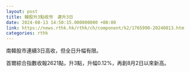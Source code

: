 ```yaml
---
layout: post
title: 韓股升3點收市　連升3日
date: 2024-08-13 14:50:15.000000000 +08:00
link: https://news.rthk.hk/rthk/ch/component/k2/1765990-20240813.htm
categories: rthk
---
```


南韓股市連續3日高收，但全日升幅有限。

首爾綜合指數收報2621點，升3點，升幅0.12%，再創8月2日以來新高。
